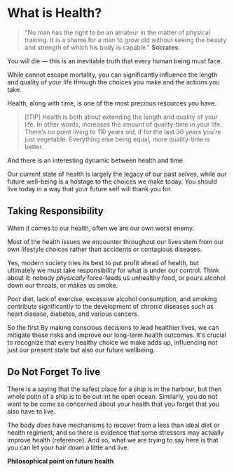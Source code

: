 # What is Health?
> "No man has the right to be an amateur in the matter of physical training. It is a shame for a man to grow old without seeing the beauty and strength of which his body is capable." **Socrates.**

You will die — this is an inevitable truth that every human being must face. 

While cannot escape mortality, you can significantly influence the length and quality of your life through the choices you make and the actions you take.

Health, along with time, is one of the most precious resources you have. 

>[!TIP] Health is both about extending the length and quality of your life.
>In other words, increases the amount of quality-time in your life. There’s no point living to 110 years old, if for the last 30 years you’re just vegetable.
>Everything else being equal, more quality-time is better. 

And there is an interesting dynamic between health and time. 

Our current state of health is largely the legacy of our past selves, while our future well-being is a hostage to the choices we make today. You should live today in a way that your future self will thank you for. 
## Taking Responsibility

When it comes to our health, often we are our own worst enemy. 

Most of the health issues we encounter throughout our lives stem from our own lifestyle choices rather than accidents or contagious diseases. 

Yes, modern society tries its best to put profit ahead of health, but ultimately we must take responsibility for what is under our control. Think about it: nobody *physically* force-feeds us unhealthy food, or pours alcohol down our throats, or makes us smoke. 

Poor diet, lack of exercise, excessive alcohol consumption, and smoking contribute significantly to the development of chronic diseases such as heart disease, diabetes, and various cancers.

So the first 
By making conscious decisions to lead healthier lives, we can mitigate these risks and improve our long-term health outcomes. It's crucial to recognize that every healthy choice we make adds up, influencing not just our present state but also our future wellbeing.

## Do Not Forget To live 

There is a saying that the safest place for a ship is in the harbour, but then whole poitn of a ship is to be out int he open ocean. Similarly, you do not want to be come so concerned about your health that you forget that you also have to live. 

The body *does* have mechanisms to recover from a less than ideal diet or health regiment, and so there is evidence that some stressors may actually improve health (reference). And so, what we are trying to say here is that you can let your hair down a little and live. 



**Philosophical point on future health** 









